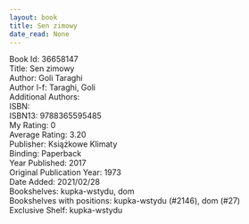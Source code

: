 ```yaml
---
layout: book
title: Sen zimowy
date_read: None
---
```


Book Id: 36658147<br />
Title: Sen zimowy<br />
Author: Goli Taraghi<br />
Author l-f: Taraghi, Goli<br />
Additional Authors: <br />
ISBN: <br />
ISBN13: 9788365595485<br />
My Rating: 0<br />
Average Rating: 3.20<br />
Publisher: Książkowe Klimaty<br />
Binding: Paperback<br />
Year Published: 2017<br />
Original Publication Year: 1973<br />
Date Added: 2021/02/28<br />
Bookshelves: kupka-wstydu, dom<br />
Bookshelves with positions: kupka-wstydu (#2146), dom (#27)<br />
Exclusive Shelf: kupka-wstydu<br />

